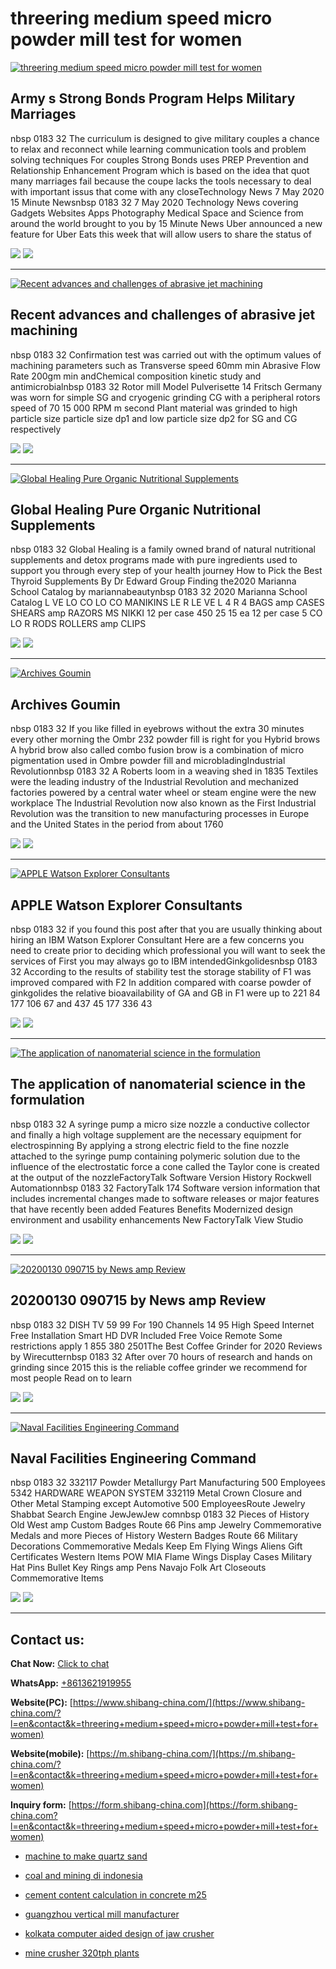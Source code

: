 # threering medium speed micro powder mill test for women

<a href="https://swt.shibang-china.com/?l=en&img&k=threering+medium+speed+micro+powder+mill+test+for+women" target="_blank">![threering medium speed micro powder mill test for women](http://static.shibang-china.com/all-800x300/1329.jpg)</a>

## Army s Strong Bonds Program Helps Military Marriages
nbsp 0183 32 The curriculum is designed to give military couples a chance to relax and reconnect while learning communication tools and problem solving techniques For couples Strong Bonds uses PREP Prevention and Relationship Enhancement Program which is based on the idea that quot many marriages fail because the coupe lacks the tools necessary to deal with important issus that come with any closeTechnology News 7 May 2020 15 Minute Newsnbsp 0183 32 7 May 2020 Technology News covering Gadgets Websites Apps Photography Medical Space and Science from around the world brought to you by 15 Minute News Uber announced a new feature for Uber Eats this week that will allow users to share the status of


<a href="https://whatsapp.shibangsoft.com/WhatsApp.php" target="_blank" title="WhatsApp">![](http://static.shibang-china.com/icon/whatsapp.png)</a> <a href="https://swt.shibang-china.com/?l=en&icon&k=threering+medium+speed+micro+powder+mill+test+for+women" target="_blank">![](http://static.shibang-china.com/icon/chat-en.png)</a>

---

<a href="https://swt.shibang-china.com/?l=en&img&k=threering+medium+speed+micro+powder+mill+test+for+women" target="_blank">![Recent advances and challenges of abrasive jet machining](http://static.shibang-china.com/all-800x300/590.jpg)</a>

## Recent advances and challenges of abrasive jet machining
nbsp 0183 32 Confirmation test was carried out with the optimum values of machining parameters such as Transverse speed 60mm min Abrasive Flow Rate 200gm min andChemical composition kinetic study and antimicrobialnbsp 0183 32 Rotor mill Model Pulverisette 14 Fritsch Germany was worn for simple SG and cryogenic grinding CG with a peripheral rotors speed of 70 15 000 RPM m second Plant material was grinded to high particle size particle size dp1 and low particle size dp2 for SG and CG respectively


<a href="https://whatsapp.shibangsoft.com/WhatsApp.php" target="_blank" title="WhatsApp">![](http://static.shibang-china.com/icon/whatsapp.png)</a> <a href="https://swt.shibang-china.com/?l=en&icon&k=threering+medium+speed+micro+powder+mill+test+for+women" target="_blank">![](http://static.shibang-china.com/icon/chat-en.png)</a>

---

<a href="https://swt.shibang-china.com/?l=en&img&k=threering+medium+speed+micro+powder+mill+test+for+women" target="_blank">![Global Healing Pure Organic Nutritional Supplements](http://static.shibang-china.com/all-800x300/880.jpg)</a>

## Global Healing Pure Organic Nutritional Supplements
nbsp 0183 32 Global Healing is a family owned brand of natural nutritional supplements and detox programs made with pure ingredients used to support you through every step of your health journey How to Pick the Best Thyroid Supplements By Dr Edward Group Finding the2020 Marianna School Catalog by mariannabeautynbsp 0183 32 2020 Marianna School Catalog L VE LO CO LO CO MANIKINS LE R LE VE L 4 R 4 BAGS amp CASES SHEARS amp RAZORS MS NIKKI 12 per case 450 25 15 ea 12 per case 5 CO LO R RODS ROLLERS amp CLIPS


<a href="https://whatsapp.shibangsoft.com/WhatsApp.php" target="_blank" title="WhatsApp">![](http://static.shibang-china.com/icon/whatsapp.png)</a> <a href="https://swt.shibang-china.com/?l=en&icon&k=threering+medium+speed+micro+powder+mill+test+for+women" target="_blank">![](http://static.shibang-china.com/icon/chat-en.png)</a>

---

<a href="https://swt.shibang-china.com/?l=en&img&k=threering+medium+speed+micro+powder+mill+test+for+women" target="_blank">![Archives Goumin](http://static.shibang-china.com/all-800x300/1522.jpg)</a>

## Archives Goumin
nbsp 0183 32 If you like filled in eyebrows without the extra 30 minutes every other morning the Ombr 232 powder fill is right for you Hybrid brows A hybrid brow also called combo fusion brow is a combination of micro pigmentation used in Ombre powder fill and microbladingIndustrial Revolutionnbsp 0183 32 A Roberts loom in a weaving shed in 1835 Textiles were the leading industry of the Industrial Revolution and mechanized factories powered by a central water wheel or steam engine were the new workplace The Industrial Revolution now also known as the First Industrial Revolution was the transition to new manufacturing processes in Europe and the United States in the period from about 1760


<a href="https://whatsapp.shibangsoft.com/WhatsApp.php" target="_blank" title="WhatsApp">![](http://static.shibang-china.com/icon/whatsapp.png)</a> <a href="https://swt.shibang-china.com/?l=en&icon&k=threering+medium+speed+micro+powder+mill+test+for+women" target="_blank">![](http://static.shibang-china.com/icon/chat-en.png)</a>

---

<a href="https://swt.shibang-china.com/?l=en&img&k=threering+medium+speed+micro+powder+mill+test+for+women" target="_blank">![APPLE Watson Explorer Consultants](http://static.shibang-china.com/all-800x300/42.jpg)</a>

## APPLE Watson Explorer Consultants
nbsp 0183 32 if you found this post after that you are usually thinking about hiring an IBM Watson Explorer Consultant Here are a few concerns you need to create prior to deciding which professional you will want to seek the services of First you may always go to IBM intendedGinkgolidesnbsp 0183 32 According to the results of stability test the storage stability of F1 was improved compared with F2 In addition compared with coarse powder of ginkgolides the relative bioavailability of GA and GB in F1 were up to 221 84 177 106 67 and 437 45 177 336 43


<a href="https://whatsapp.shibangsoft.com/WhatsApp.php" target="_blank" title="WhatsApp">![](http://static.shibang-china.com/icon/whatsapp.png)</a> <a href="https://swt.shibang-china.com/?l=en&icon&k=threering+medium+speed+micro+powder+mill+test+for+women" target="_blank">![](http://static.shibang-china.com/icon/chat-en.png)</a>

---

<a href="https://swt.shibang-china.com/?l=en&img&k=threering+medium+speed+micro+powder+mill+test+for+women" target="_blank">![The application of nanomaterial science in the formulation](http://static.shibang-china.com/all-800x300/108.jpg)</a>

## The application of nanomaterial science in the formulation
nbsp 0183 32 A syringe pump a micro size nozzle a conductive collector and finally a high voltage supplement are the necessary equipment for electrospinning By applying a strong electric field to the fine nozzle attached to the syringe pump containing polymeric solution due to the influence of the electrostatic force a cone called the Taylor cone is created at the output of the nozzleFactoryTalk Software Version History Rockwell Automationnbsp 0183 32 FactoryTalk 174 Software version information that includes incremental changes made to software releases or major features that have recently been added Features Benefits Modernized design environment and usability enhancements New FactoryTalk View Studio


<a href="https://whatsapp.shibangsoft.com/WhatsApp.php" target="_blank" title="WhatsApp">![](http://static.shibang-china.com/icon/whatsapp.png)</a> <a href="https://swt.shibang-china.com/?l=en&icon&k=threering+medium+speed+micro+powder+mill+test+for+women" target="_blank">![](http://static.shibang-china.com/icon/chat-en.png)</a>

---

<a href="https://swt.shibang-china.com/?l=en&img&k=threering+medium+speed+micro+powder+mill+test+for+women" target="_blank">![20200130 090715 by News amp Review](http://static.shibang-china.com/all-800x300/558.jpg)</a>

## 20200130 090715 by News amp Review
nbsp 0183 32 DISH TV 59 99 For 190 Channels 14 95 High Speed Internet Free Installation Smart HD DVR Included Free Voice Remote Some restrictions apply 1 855 380 2501The Best Coffee Grinder for 2020 Reviews by Wirecutternbsp 0183 32 After over 70 hours of research and hands on grinding since 2015 this is the reliable coffee grinder we recommend for most people Read on to learn


<a href="https://whatsapp.shibangsoft.com/WhatsApp.php" target="_blank" title="WhatsApp">![](http://static.shibang-china.com/icon/whatsapp.png)</a> <a href="https://swt.shibang-china.com/?l=en&icon&k=threering+medium+speed+micro+powder+mill+test+for+women" target="_blank">![](http://static.shibang-china.com/icon/chat-en.png)</a>

---

<a href="https://swt.shibang-china.com/?l=en&img&k=threering+medium+speed+micro+powder+mill+test+for+women" target="_blank">![Naval Facilities Engineering Command](http://static.shibang-china.com/all-800x300/588.jpg)</a>

## Naval Facilities Engineering Command
nbsp 0183 32 332117 Powder Metallurgy Part Manufacturing 500 Employees 5342 HARDWARE WEAPON SYSTEM 332119 Metal Crown Closure and Other Metal Stamping except Automotive 500 EmployeesRoute Jewelry Shabbat Search Engine JewJewJew comnbsp 0183 32 Pieces of History Old West amp Custom Badges Route 66 Pins amp Jewelry Commemorative Medals and more Pieces of History Western Badges Route 66 Military Decorations Commemorative Medals Keep Em Flying Wings Aliens Gift Certificates Western Items POW MIA Flame Wings Display Cases Military Hat Pins Bullet Key Rings amp Pens Navajo Folk Art Closeouts Commemorative Items


<a href="https://whatsapp.shibangsoft.com/WhatsApp.php" target="_blank" title="WhatsApp">![](http://static.shibang-china.com/icon/whatsapp.png)</a> <a href="https://swt.shibang-china.com/?l=en&icon&k=threering+medium+speed+micro+powder+mill+test+for+women" target="_blank">![](http://static.shibang-china.com/icon/chat-en.png)</a>

---
## Contact us:

**Chat Now:** [Click to chat](https://swt.shibang-china.com?l=en&contact&k=threering+medium+speed+micro+powder+mill+test+for+women)

**WhatsApp:**  [+8613621919955](https://whatsapp.shibangsoft.com/WhatsApp.php)

**Website(PC):** [https://www.shibang-china.com/](https://www.shibang-china.com/?l=en&contact&k=threering+medium+speed+micro+powder+mill+test+for+women)

**Website(mobile):** [https://m.shibang-china.com/](https://m.shibang-china.com/?l=en&contact&k=threering+medium+speed+micro+powder+mill+test+for+women)

**Inquiry form:** [https://form.shibang-china.com](https://form.shibang-china.com?l=en&contact&k=threering+medium+speed+micro+powder+mill+test+for+women)

* [machine to make quartz sand](../168/machine%20to%20make%20quartz%20sand.md)

* [coal and mining di indonesia](../163/coal%20and%20mining%20di%20indonesia.md)

* [cement content calculation in concrete m25](../161/cement%20content%20calculation%20in%20concrete%20m25.md)

* [guangzhou vertical mill manufacturer](../169/guangzhou%20vertical%20mill%20manufacturer.md)

* [kolkata computer aided design of jaw crusher](../170/kolkata%20computer%20aided%20design%20of%20jaw%20crusher.md)

* [mine crusher 320tph plants](../170/mine%20crusher%20320tph%20plants.md)